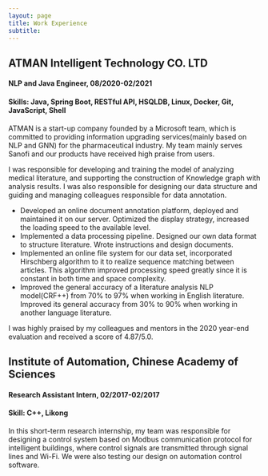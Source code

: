 ```yaml
---
layout: page
title: Work Experience
subtitle: 
---
```


## ATMAN Intelligent Technology CO. LTD 

#### NLP and Java Engineer, 08/2020-02/2021

#### Skills: Java, Spring Boot, RESTful API, HSQLDB, Linux, Docker, Git, JavaScript, Shell

ATMAN is a start-up company founded by a Microsoft team, which is committed to providing information upgrading services(mainly based on NLP and GNN) for the pharmaceutical industry. 
My team mainly serves Sanofi and our products have received high praise from users.

I was responsible for developing and training the model of analyzing medical literature, and supporting the construction of Knowledge graph with analysis results. I was also responsible for designing our data structure and guiding and managing colleagues responsible for data annotation.

- Developed an online document annotation platform, deployed and maintained it on our server. Optimized the
display strategy, increased the loading speed to the available level.
- Implemented a data processing pipeline. Designed our own
data format to structure literature. Wrote instructions and design documents.
- Implemented an online file system for our data set, incorporated Hirschberg algorithm to
it to realize sequence matching between articles. This algorithm improved
processing speed greatly since it is constant in both time and space complexity.
- Improved the general accuracy of a literature analysis NLP model(CRF++) from 70% to
97% when working in English literature. Improved its general accuracy from 30% to 90%
when working in another language literature.

I was highly praised by my colleagues and mentors in the 2020 year-end evaluation and received a score of 4.87/5.0.

## Institute of Automation, Chinese Academy of Sciences

#### Research Assistant Intern, 02/2017-02/2017

#### Skill: C++, Likong

In this short-term research internship, my team was responsible for designing a control system based on Modbus communication protocol for intelligent buildings, where control signals are transmitted through signal lines and Wi-Fi. We were also testing our design on automation control software.
